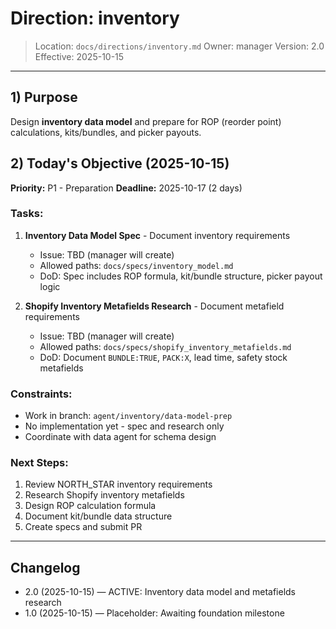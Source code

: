 # Direction: inventory

> Location: `docs/directions/inventory.md`
> Owner: manager
> Version: 2.0
> Effective: 2025-10-15

---

## 1) Purpose

Design **inventory data model** and prepare for ROP (reorder point) calculations, kits/bundles, and picker payouts.

## 2) Today's Objective (2025-10-15)

**Priority:** P1 - Preparation
**Deadline:** 2025-10-17 (2 days)

### Tasks:
1. **Inventory Data Model Spec** - Document inventory requirements
   - Issue: TBD (manager will create)
   - Allowed paths: `docs/specs/inventory_model.md`
   - DoD: Spec includes ROP formula, kit/bundle structure, picker payout logic

2. **Shopify Inventory Metafields Research** - Document metafield requirements
   - Issue: TBD (manager will create)
   - Allowed paths: `docs/specs/shopify_inventory_metafields.md`
   - DoD: Document `BUNDLE:TRUE`, `PACK:X`, lead time, safety stock metafields

### Constraints:
- Work in branch: `agent/inventory/data-model-prep`
- No implementation yet - spec and research only
- Coordinate with data agent for schema design

### Next Steps:
1. Review NORTH_STAR inventory requirements
2. Research Shopify inventory metafields
3. Design ROP calculation formula
4. Document kit/bundle data structure
5. Create specs and submit PR

---

## Changelog
* 2.0 (2025-10-15) — ACTIVE: Inventory data model and metafields research
* 1.0 (2025-10-15) — Placeholder: Awaiting foundation milestone
